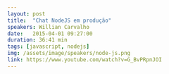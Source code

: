 ```yaml
---
layout: post
title:  "Chat NodeJS em produção"
speakers: Willian Carvalho
date:   2015-04-01 09:27:00
duration: 36:41 min
tags: [javascript, nodejs]
img: /assets/image/speakers/node-js.png
link: https://www.youtube.com/watch?v=G_BvPRpnJOI
---
```

